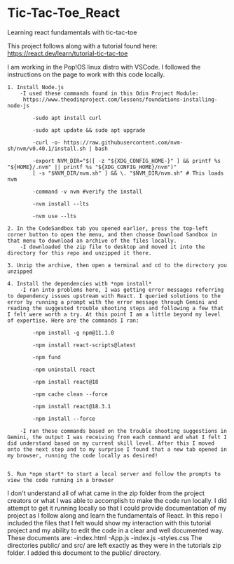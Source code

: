 # Tic-Tac-Toe_React
Learning react fundamentals with tic-tac-toe

This project follows along with a tutorial found here: 
https://react.dev/learn/tutorial-tic-tac-toe

I am working in the Pop!OS linux distro with VSCode.
I followed the instructions on the page to work with this code locally.

    1. Install Node.js 
        -I used these commands found in this Odin Project Module:
         https://www.theodinproject.com/lessons/foundations-installing-node-js

            -sudo apt install curl

            -sudo apt update && sudo apt upgrade

            -curl -o- https://raw.githubusercontent.com/nvm-sh/nvm/v0.40.1/install.sh | bash

            -export NVM_DIR="$([ -z "${XDG_CONFIG_HOME-}" ] && printf %s "${HOME}/.nvm" || printf %s "${XDG_CONFIG_HOME}/nvm")"
            [ -s "$NVM_DIR/nvm.sh" ] && \. "$NVM_DIR/nvm.sh" # This loads nvm

            -command -v nvm #verify the install

            -nvm install --lts

            -nvm use --lts

    2. In the CodeSandbox tab you opened earlier, press the top-left corner button to open the menu, and then choose Download Sandbox in that menu to download an archive of the files locally. 
        -I downloaded the zip file to desktop and moved it into the directory for this repo and unzipped it there.

    3. Unzip the archive, then open a terminal and cd to the directory you unzipped

    4. Install the dependencies with *npm install*
        -I ran into problems here, I was getting error messages referring to dependency issues upstream with React. I queried solutions to the error by running a prompt with the error message through Gemini and reading the suggested trouble shooting steps and following a few that I felt were worth a try. At this point I am a little beyond my level of expertise. Here are the commands I ran:

            -npm install -g npm@11.1.0

            -npm install react-scripts@latest

            -npm fund

            -npm uninstall react

            -npm install react@18

            -npm cache clean --force

            -npm install react@18.3.1

            -npm install --force

        -I ran these commands based on the trouble shooting suggestions in Gemini, the output I was receiving from each command and what I felt I did understand based on my current skill level. After this I moved onto the next step and to my surprise I found that a new tab opened in my browser, running the code locally as desired!


    5. Run *npm start* to start a local server and follow the prompts to view the code running in a browser

I don't understand all of what came in the zip folder from the project creators or what I was able to accomplish to make the code run locally. I did attempt to get it running locally so that I could provide documentation of my project as I follow along and learn the fundamentals of React. In this repo I included the files that I felt would show my interaction with this tutorial project and my ability to edit the code in a clear and well documented way. These documents are:
    -index.html
    -App.js
    -index.js
    -styles.css
The directories public/ and src/ are left exactly as they were in the tutorials zip folder. I added this document to the public/ directory. 